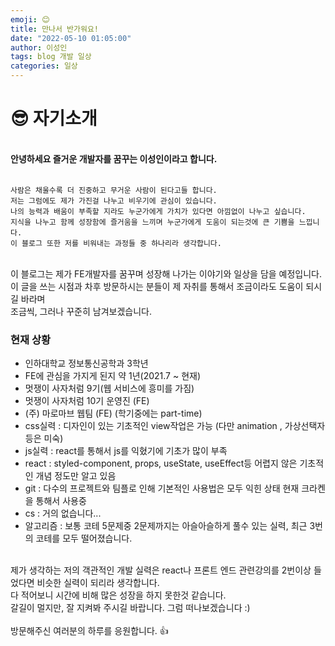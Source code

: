 ```yaml
---
emoji: 😊
title: 만나서 반가워요!
date: "2022-05-10 01:05:00"
author: 이성인
tags: blog 개발 일상
categories: 일상
---
```


# 😎 자기소개

<br>
<b>안녕하세요 즐거운 개발자를 꿈꾸는 이성인이라고 합니다.</b>
<br>
<br>

```
사람은 채울수록 더 진중하고 무거운 사람이 된다고들 합니다.
저는 그럼에도 제가 가진걸 나누고 비우기에 관심이 있습니다.
나의 능력과 배움이 부족할 지라도 누군가에게 가치가 있다면 아낌없이 나누고 싶습니다.
지식을 나누고 함께 성장함에 즐거움을 느끼며 누군가에게 도움이 되는것에 큰 기쁨을 느낍니다.
이 블로그 또한 저를 비워내는 과정들 중 하나리라 생각합니다.

```

<br>
이 블로그는 제가 FE개발자를 꿈꾸며 성장해 나가는 이야기와 일상을 담을 예정입니다.

<br>
이 글을 쓰는 시점과 차후 방문하시는 분들이 제 자취를 통해서 조금이라도 도움이 되시길 바라며 <br>
조금씩, 그러나 꾸준히 남겨보겠습니다.

### 현재 상황

- 인하대학교 정보통신공학과 3학년
- FE에 관심을 가지게 된지 약 1년(2021.7 ~ 현재)
- 멋쟁이 사자처럼 9기(웹 서비스에 흥미를 가짐)
- 멋쟁이 사자처럼 10기 운영진 (FE)
- (주) 마로마브 웹팀 (FE) (학기중에는 part-time)
- css실력 : 디자인이 있는 기초적인 view작업은 가능 (다만 animation , 가상선택자 등은 미숙)
- js실력 : react를 통해서 js를 익혔기에 기초가 많이 부족
- react : styled-component, props, useState, useEffect등 어렵지 않은 기초적인 개념 정도만 알고 있음
- git : 다수의 프로젝트와 팀플로 인해 기본적인 사용법은 모두 익힌 상태 현재 크라켄을 통해서 사용중
- cs : 거의 없습니다...
- 알고리즘 : 보통 코테 5문제중 2문제까지는 아슬아슬하게 풀수 있는 실력, 최근 3번의 코테를 모두 떨어졌습니다.

<br>
제가 생각하는 저의 객관적인 개발 실력은 react나 프론트 엔드 관련강의를 2번이상 들었다면 비슷한 실력이 되리라 생각합니다.
<br>
다 적어보니 시간에 비해 많은 성장을 하지 못한것 같습니다.
<br>
갈길이 멀지만, 잘 지켜봐 주시길 바랍니다. 그럼 떠나보겠습니다 :)
<br>
<br>
방문해주신 여러분의 하루를 응원합니다. 👍
